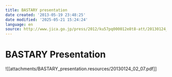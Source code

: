 ```yaml
---
title: BASTARY presentation
date created: '2013-05-19 23:48:25'
date modified: '2025-05-21 15:24:24'
language: en
source: http://www.jica.go.jp/press/2012/ku57pq000012e8t8-att/20130124_02_07.pdf
---
```


# BASTARY Presentation

![[attachments/BASTARY_presentation.resources/20130124_02_07.pdf]]